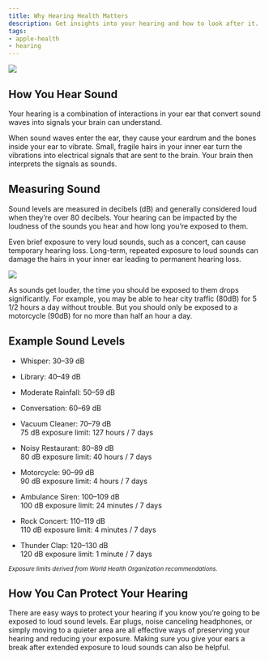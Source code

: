 ```yaml
---
title: Why Hearing Health Matters
description: Get insights into your hearing and how to look after it.
tags:
- apple-health
- hearing
---
```


![ ](/images/HearingLoss_Article_Illustration.jpg)

## How You Hear Sound
Your hearing is a combination of interactions in your ear that convert sound waves into signals your brain can understand.

When sound waves enter the ear, they cause your eardrum and the bones inside your ear to vibrate. Small, fragile hairs in your inner ear turn the vibrations into electrical signals that are sent to the brain. Your brain then interprets the signals as sounds.

## Measuring Sound
Sound levels are measured in decibels (dB) and generally considered loud when they’re over 80 decibels. Your hearing can be impacted by the loudness of the sounds you hear and how long you’re exposed to them.

Even brief exposure to very loud sounds, such as a concert, can cause temporary hearing loss. Long-term, repeated exposure to loud sounds can damage the hairs in your inner ear leading to permanent hearing loss.

![ ](/images/hearing_health_inline_image@2x.jpg)

As sounds get louder, the time you should be exposed to them drops significantly. For example, you may be able to hear city traffic (80dB) for 5 1/2 hours a day without trouble. But you should only be exposed to a motorcycle (90dB) for no more than half an hour a day.

## Example Sound Levels

- Whisper: 30–39 dB

- Library: 40–49 dB

- Moderate Rainfall: 50–59 dB

- Conversation: 60–69 dB

- Vacuum Cleaner: 70–79 dB  
75 dB exposure limit: 127 hours / 7 days

- Noisy Restaurant: 80–89 dB  
80 dB exposure limit: 40 hours / 7 days

- Motorcycle: 90–99 dB  
90 dB exposure limit: 4 hours / 7 days

- Ambulance Siren: 100–109 dB  
100 dB exposure limit: 24 minutes / 7 days

- Rock Concert: 110–119 dB  
110 dB exposure limit: 4 minutes / 7 days

- Thunder Clap: 120–130 dB  
120 dB exposure limit: 1 minute / 7 days

<small>*Exposure limits derived from World Health Organization recommendations.*</small>

## How You Can Protect Your Hearing
There are easy ways to protect your hearing if you know you’re going to be exposed to loud sound levels. Ear plugs, noise canceling headphones, or simply moving to a quieter area are all effective ways of preserving your hearing and reducing your exposure. Making sure you give your ears a break after extended exposure to loud sounds can also be helpful.

